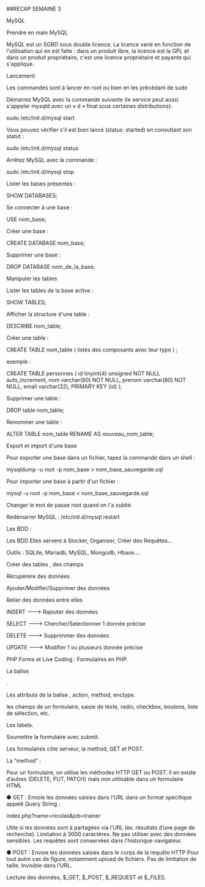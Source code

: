 ##RECAP SEMAINE 3

MySQL

Prendre en main MySQL

MySQL est un SGBD sous double licence. La licence varie en fonction de l'utilisation qui en est faite : dans un produit libre, la licence est la GPL et dans un produit propriétaire, c'est une licence propriétaire et payante qui s'applique.

Lancement:

Les commandes sont à lancer en root ou bien en les précédant de sudo 

Démarrez MySQL avec la commande suivante (le service peut aussi s'appeler mysqld avec un « d » final sous certaines distributions):

sudo /etc/init.d/mysql start

Vous pouvez vérifier s'il est bien lancé (status: started) en consultant son statut :

sudo /etc/init.d/mysql status

Arrêtez MySQL avec la commande :

sudo /etc/init.d/mysql stop

Lister les bases présentes :

SHOW DATABASES;

Se connecter à une base :

USE nom_base;

Créer une base :

CREATE DATABASE nom_base;

Supprimer une base :

DROP DATABASE nom_de_la_base;

Manipuler les tables

Lister les tables de la base active :

SHOW TABLES;

Afficher la structure d'une table :

DESCRIBE nom_table;

Créer une table :

CREATE TABLE nom_table ( listes des composants avec leur type ) ;

exemple :

CREATE TABLE personnes (
 id tinyint(4) unsigned NOT NULL auto_increment,
 nom varchar(80) NOT NULL,
 prenom varchar(80) NOT NULL,
 email varchar(32),
 PRIMARY KEY (id)
);

Supprimer une table :

DROP table nom_table;

Renommer une table :

ALTER TABLE nom_table RENAME AS nouveau_nom_table;

Export et import d'une base

Pour exporter une base dans un fichier, tapez la commande dans un shell :

mysqldump -u root -p nom_base > nom_base_sauvegarde.sql

Pour importer une base à partir d'un fichier :

mysql -u root -p nom_base < nom_base_sauvegarde.sql

Changer le mot de passe root quand on l'a oublié

Redémarrer MySQL : /etc/init.d/mysql restart 

Les BDD :

Les BDD Elles servent à Stocker, Organiser, Créer des Requêtes...

Outils : SQLite, Mariadb, MySQL, Mongodb, Hbase....

Créer des tables , des champs

Récupérere des données

Ajouter/Modifier/Supprimer des données

Relier des données entre elles

INSERT ---> Rajouter des données

SELECT ---> Chercher/Selectionner 1 donnée précise

DELETE ---> Supprimmer des données

UPDATE ---> Modifier 1 ou plusieurs donnée précise

PHP Forms et Live Coding : Formulaires en PHP. 

La balise <form>.

Les attributs de la balise <form>, action, method, enctype.

les champs de un formulaire, saisie de texte, radio, checkbox, boutons, liste de sélection, etc.

Les labels.

Soumettre le formulaire avec submit.

Les formulaires côte serveur, la method, GET et POST.

La “method” : 

Pour un formulaire, on utilise les méthodes HTTP GET ou POST. Il en existe d’autres (DELETE, PUT, PATCH) mais non utilisable dans un formulaire HTML 

● GET : Envoie les données saisies dans l’URL dans un format spécifique appelé Query String : 

index.php?name=nicolas&job=trainer 

Utile si les données sont à partagées via l’URL (ex. résultats d’une page de recherche). Limitation à 3000 caractères. Ne pas utiliser avec des données sensibles. Les requêtes sont conservées dans l'historique navigateur. 

● POST : Envoie les données saisies dans le corps de la requête HTTP Pour tout autre cas de figure, notamment upload de fichiers. Pas de limitation de taille. Invisible dans l’URL.

Lecture des données, $_GET, $_POST, $_REQUEST et $_FILES.
